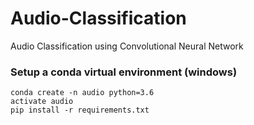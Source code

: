 # Audio-Classification
Audio Classification using Convolutional Neural Network

### Setup a conda virtual environment (windows)

```
conda create -n audio python=3.6
activate audio
pip install -r requirements.txt
```
